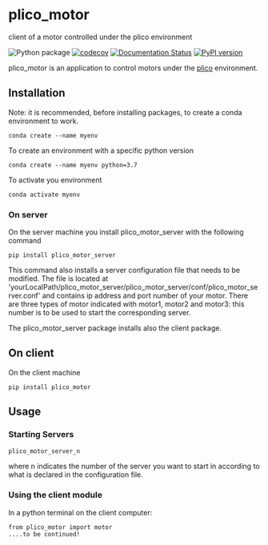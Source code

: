 # plico_motor
client of a motor controlled under the plico environment 


 ![Python package](https://github.com/ArcetriAdaptiveOptics/plico_motor/workflows/Python%20package/badge.svg)
 [![codecov](https://codecov.io/gh/ArcetriAdaptiveOptics/plico_motor/branch/main/graph/badge.svg?token=ApWOrs49uw)](https://codecov.io/gh/ArcetriAdaptiveOptics/plico_motor)
 [![Documentation Status](https://readthedocs.org/projects/plico_motor/badge/?version=latest)](https://plico_motor.readthedocs.io/en/latest/?badge=latest)
 [![PyPI version](https://badge.fury.io/py/plico-motor.svg)](https://badge.fury.io/py/plico-motor)


plico_motor is an application to control motors under the [plico][plico] environment.

[plico]: https://github.com/ArcetriAdaptiveOptics/plico


## Installation ##
Note: it is recommended, before installing packages, to create a conda environment to work.

```
conda create --name myenv
```

To create an environment with a specific python version

```
conda create --name myenv python=3.7
```

To activate you environment

```
conda activate myenv
```

### On server
On the server machine you install plico_motor_server with the following command

```
pip install plico_motor_server
```

This command also installs a server configuration file that needs to be modified. The file is located at 'yourLocalPath/plico_motor_server/plico_motor_server/conf/plico_motor_server.conf' and contains ip address 
and port number of your motor. There are three types of motor indicated with motor1, motor2 and motor3: this number is 
to be used to start the corresponding server.

The plico_motor_server package installs also the client package.

## On client
On the client machine

```
pip install plico_motor
```

## Usage

### Starting Servers
```
plico_motor_server_n
```
where n indicates the number of the server you want to start in according to what is declared in the configuration file.

### Using the client module 

In a python terminal on the client computer:

```
from plico_motor import motor
....to be continued!
```

